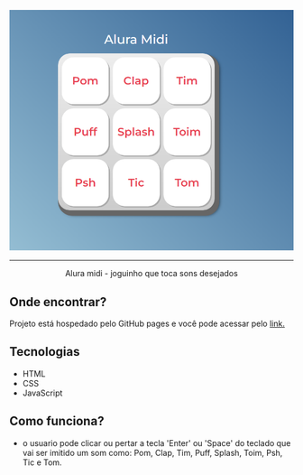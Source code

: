 <p align="center"> <img src="./images/tela.png" alt="Tela do alura midi"> </p>

<hr>

<p align="center">Alura midi - joguinho que toca sons desejados</p>

## Onde encontrar?

<p>Projeto está hospedado pelo GitHub pages e você pode acessar pelo <a href="https://brunnasousa.github.io/aluramidi/" target="_blank" rel="external">link.</a> </p>


## Tecnologias
* HTML
* CSS
* JavaScript

## Como funciona?
- o usuario pode clicar ou pertar a tecla 'Enter' ou 'Space' do teclado que vai ser imitido um som como: Pom, Clap, Tim, Puff, Splash, Toim, Psh, Tic e Tom.
